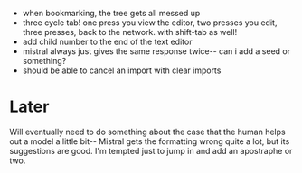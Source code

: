 - when bookmarking, the tree gets all messed up
- three cycle tab! one press you view the editor, two presses you edit, three presses, back to the network. with shift-tab as well!
- add child number to the end of the text editor
- mistral always just gives the same response twice-- can i add a seed or something?
- should be able to cancel an import with clear imports




# Later

Will eventually need to do something about the case that the human helps out a model a little bit-- Mistral gets the formatting wrong quite a lot, but its suggestions are good. I'm tempted just to jump in and add an apostraphe or two.


